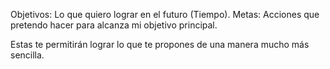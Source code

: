 Objetivos: Lo que quiero lograr en el futuro (Tiempo).
Metas: Acciones que pretendo hacer para alcanza mi objetivo principal.

Estas te permitirán lograr lo que te propones de una manera mucho más sencilla.


